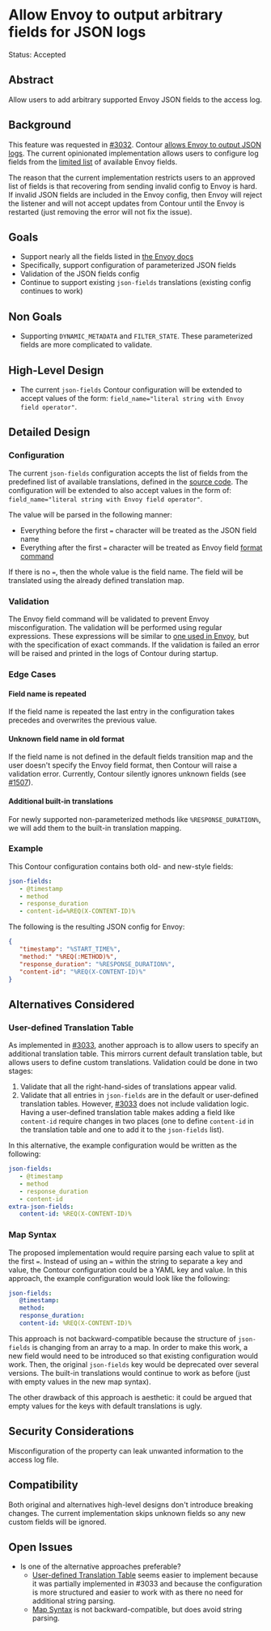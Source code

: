 # Allow Envoy to output arbitrary fields for JSON logs

Status: Accepted

## Abstract
Allow users to add arbitrary supported Envoy JSON fields to the access log.

## Background
This feature was requested in [#3032](https://github.com/projectcontour/contour/issues/3032).
Contour [allows Envoy to output JSON logs](https://github.com/projectcontour/contour/blob/main/design/envoy-json-logging.md).
The current opinionated implementation allows users to configure log fields from the [limited list](https://godoc.org/github.com/projectcontour/contour/internal/envoy#DefaultFields) of available Envoy fields.

The reason that the current implementation restricts users to an approved list of fields is that recovering from sending invalid config to Envoy is hard.
If invalid JSON fields are included in the Envoy config, then Envoy will reject the listener and will not accept updates from Contour until the Envoy is restarted (just removing the error will not fix the issue).

## Goals
* Support nearly all the fields listed in [the Envoy docs][1]
* Specifically, support configuration of parameterized JSON fields
* Validation of the JSON fields config
* Continue to support existing `json-fields` translations (existing config continues to work)

## Non Goals
* Supporting `DYNAMIC_METADATA` and `FILTER_STATE`.
  These parameterized fields are more complicated to validate.


## High-Level Design

* The current `json-fields` Contour configuration will be extended to accept values of the form: `field_name="literal string with Envoy field operator"`.


## Detailed Design

### Configuration

The current `json-fields` configuration accepts the list of fields from the predefined list of available translations, defined in the [source code](https://github.com/projectcontour/contour/blob/main/internal/envoy/accesslog.go#L19).
The configuration will be extended to also accept values in the form of: `field_name="literal string with Envoy field operator"`.

The value will be parsed in the following manner:

* Everything before the first `=` character will be treated as the JSON field name
* Everything after the first `=` character will be treated as Envoy field [format command][1]

If there is no `=`, then the whole value is the field name. The field will be translated using the already defined translation map.

### Validation

The Envoy field command will be validated to prevent Envoy misconfiguration.
The validation will be performed using regular expressions.
These expressions will be similar to [one used in Envoy](https://github.com/envoyproxy/envoy/blob/4d77fc802c3bc1c517e66c54e9c9507ed7ae8d9b/source/common/formatter/substitution_formatter.cc#L291), but with the specification of exact commands.
If the validation is failed an error will be raised and printed in the logs of Contour during startup.

### Edge Cases

#### Field name is repeated

If the field name is repeated the last entry in the configuration takes precedes and overwrites the previous value.

#### Unknown field name in old format

If the field name is not defined in the default fields transition map and the user doesn't specify the Envoy field format, then Contour will raise a validation error.
Currently, Contour silently ignores unknown fields (see [#1507](https://github.com/projectcontour/contour/issues/1507)).

#### Additional built-in translations

For newly supported non-parameterized methods like `%RESPONSE_DURATION%`, we will add them to the built-in translation mapping.

### Example

This Contour configuration contains both old- and new-style fields:

```yaml
json-fields:
   - @timestamp
   - method
   - response_duration
   - content-id=%REQ(X-CONTENT-ID)%
```

The following is the resulting JSON config for Envoy:

```json
{
   "timestamp": "%START_TIME%",
   "method:" "%REQ(:METHOD)%",
   "response_duration": "%RESPONSE_DURATION%",
   "content-id": "%REQ(X-CONTENT-ID)%"
}
```

## Alternatives Considered

### User-defined Translation Table
As implemented in [#3033](https://github.com/projectcontour/contour/pull/3033), another approach is to allow users to specify an additional translation table.
This mirrors current default translation table, but allows users to define custom translations.
Validation could be done in two stages:
  1. Validate that all the right-hand-sides of translations appear valid.
  2. Validate that all entries in `json-fields` are in the default or user-defined translation tables.
However, [#3033](https://github.com/projectcontour/contour/pull/3033) does not include validation logic.
Having a user-defined translation table makes adding a field like `content-id` require changes in two places (one to define `content-id` in the translation table and one to add it to the `json-fields` list).

In this alternative, the example configuration would be written as the following:
```yaml
json-fields:
   - @timestamp
   - method
   - response_duration
   - content-id
extra-json-fields:
   content-id: %REQ(X-CONTENT-ID)%
```

### Map Syntax
The proposed implementation would require parsing each value to split at the first `=`.
Instead of using an `=` within the string to separate a key and value, the Contour configuration could be a YAML key and value.
In this approach, the example configuration would look like the following:
```yaml
json-fields:
   @timestamp:
   method:
   response_duration:
   content-id: %REQ(X-CONTENT-ID)%
```

This approach is not backward-compatible because the structure of `json-fields` is changing from an array to a map.
In order to make this work, a new field would need to be introduced so that existing configuration would work.
Then, the original `json-fields` key would be deprecated over several versions.
The built-in translations would continue to work as before (just with empty values in the new map syntax).

The other drawback of this approach is aesthetic: it could be argued that empty values for the keys with default translations is ugly.

## Security Considerations
Misconfiguration of the property can leak unwanted information to the access log file.

## Compatibility
Both original and alternatives high-level designs don't introduce breaking changes.
The current implementation skips unknown fields so any new custom fields will be ignored.

## Open Issues
* Is one of the alternative approaches preferable?
   - [User-defined Translation Table](#user-defined-translation-table) seems easier to implement because it was partially implemented in #3033 and because the configuration is more structured and easier to work with as there no need for additional string parsing.
   - [Map Syntax](#map-syntax) is not backward-compatible, but does avoid string parsing.

[1]: https://www.envoyproxy.io/docs/envoy/latest/configuration/observability/access_log/usage#command-operators
